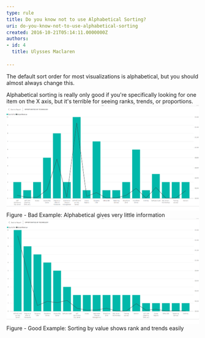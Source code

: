 ```yaml
---
type: rule
title: Do you know not to use Alphabetical Sorting?
uri: do-you-know-not-to-use-alphabetical-sorting
created: 2016-10-21T05:14:11.0000000Z
authors:
- id: 4
  title: Ulysses Maclaren

---
```


 
The default sort order for most visualizations​ is alphabetical, but you should almost always change this.​
 
​​Alphabetical sorting is really only good if you're specifically looking for one item on the X axis, but it's terrible for seeing ranks, trends, or proportions.​​
![PowerBI-alphabetical.png](PowerBI-alphabetical.png)​​Figure - Bad Example: Alphabetical gives very little information
![PowerBI-non-aphabetical.png](PowerBI-non-aphabetical.png)​​Figure - Good Example: Sorting by value shows rank and trends easily

